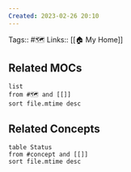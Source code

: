 ```yaml
---
Created: 2023-02-26 20:10
---
```

Tags:: #🗺️ 
Links:: [[🏠 My Home]]

## Related MOCs
```dataview
list
from #🗺️ and [[]]
sort file.mtime desc
```
## Related Concepts
```dataview
table Status
from #concept and [[]]
sort file.mtime desc
```